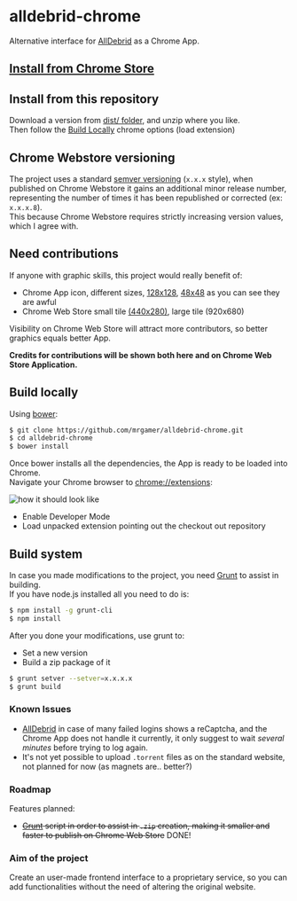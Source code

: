 alldebrid-chrome
================

Alternative interface for [AllDebrid][ad] as a Chrome App.  

## [Install from Chrome Store](https://chrome.google.com/webstore/detail/alldebrid-for-desktop/pbphhfknnndbbigjgiogloieniaemoed)

## Install from this repository

Download a version from [dist/ folder](dist/), and unzip where you like.  
Then follow the [Build Locally](#build-locally) chrome options (load extension)

## Chrome Webstore versioning

The project uses a standard [semver versioning](http://semver.org/) (`x.x.x` style), 
when published on Chrome Webstore it gains an additional minor release number, representing the number of times
it has been republished or corrected (ex: `x.x.x.8`).  
This because Chrome Webstore requires strictly increasing version values, which I agree with.

## Need contributions
If anyone with graphic skills, this project would really benefit of:

  * Chrome App icon, different sizes, [128x128](https://raw.githubusercontent.com/mrgamer/alldebrid-chrome/master/icon_128.png), [48x48](https://raw.githubusercontent.com/mrgamer/alldebrid-chrome/master/icon_48.png) as you can see they are awful
  * Chrome Web Store small tile [(440x280)](https://raw.githubusercontent.com/mrgamer/alldebrid-chrome/master/store_small_tile.png), large tile (920x680)

Visibility on Chrome Web Store will attract more contributors, so better graphics equals better App.  

__Credits for contributions will be shown both here and on Chrome Web Store Application.__

## Build locally
Using [bower](http://bower.io):
```bash
$ git clone https://github.com/mrgamer/alldebrid-chrome.git
$ cd alldebrid-chrome
$ bower install
```

Once bower installs all the dependencies, the App is ready to be loaded into Chrome.  
Navigate your Chrome browser to [chrome://extensions](chrome://extensions):

![how it should look like](http://i.imgur.com/57bch98.png)

  * Enable Developer Mode
  * Load unpacked extension pointing out the checkout out repository

## Build system
In case you made modifications to the project, you need [Grunt](http://www.gruntjs.com) to assist in building.  
If you have node.js installed all you need to do is:
```bash
$ npm install -g grunt-cli
$ npm install
```

After you done your modifications, use grunt to:
  * Set a new version
  * Build a zip package of it

```bash
$ grunt setver --setver=x.x.x.x
$ grunt build
```

### Known Issues

  * [AllDebrid][ad] in case of many failed logins shows a reCaptcha, and the Chrome App does not handle it currently, it only suggest to wait _several minutes_ before trying to log again.
  * It's not yet possible to upload `.torrent` files as on the standard website, not planned for now (as magnets are.. better?)

### Roadmap
Features planned:

  * ~~[Grunt][gruntjs] script in order to assist in `.zip` creation, making it smaller and faster to publish on Chrome Web Store~~ DONE!

### Aim of the project
Create an user-made frontend interface to a proprietary service, so you can add functionalities without the need of altering the original website.  

[ad]: http://www.alldebrid.com/
[gruntjs]: http://gruntjs.com/
